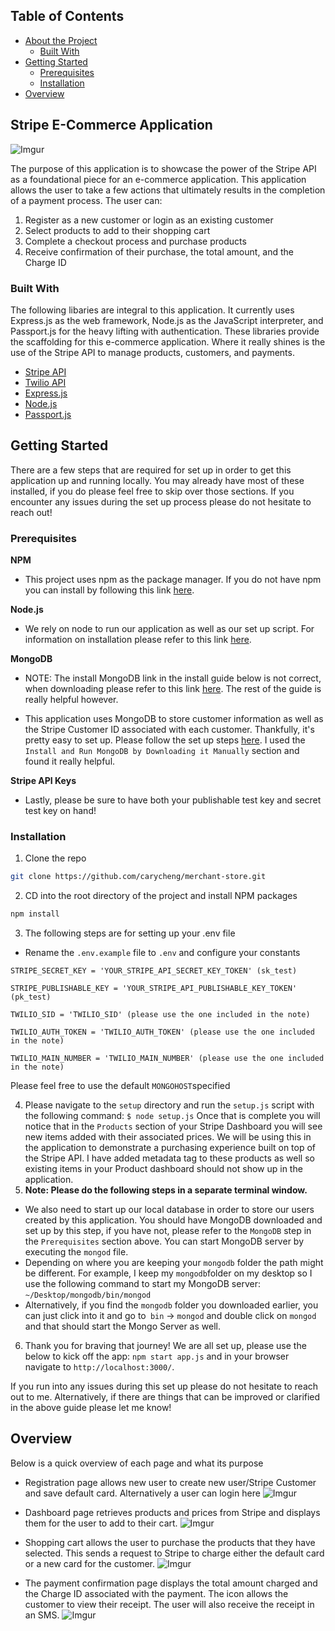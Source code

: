 <!-- TABLE OF CONTENTS -->
## Table of Contents

* [About the Project](#stripe-e-commerce-application)
  * [Built With](#built-with)
* [Getting Started](#getting-started)
  * [Prerequisites](#prerequisites)
  * [Installation](#installation)
* [Overview](#overview)

## Stripe E-Commerce Application

![Imgur](https://i.imgur.com/fp8N5t7.png)

The purpose of this application is to showcase the power of the Stripe API as a foundational piece for an e-commerce application. This application allows the user to take a few actions that ultimately results in the completion of a payment process. The user can:

 1. Register as a new customer or login as an existing customer
 2. Select products to add to their shopping cart
 3. Complete a checkout process and purchase products
 4. Receive confirmation of their purchase, the total amount, and the Charge ID

### Built With
The following libaries are integral to this application. It currently uses Express.js as the web framework, Node.js as the JavaScript interpreter, and Passport.js for the heavy lifting with authentication. These libraries provide the scaffolding for this e-commerce application. Where it really shines is the use of the Stripe API to manage products, customers, and payments.

* [Stripe API](https://stripe.com/docs/api)
* [Twilio API](https://www.twilio.com/docs/usage/api)
* [Express.js](https://expressjs.com/)
* [Node.js](https://nodejs.org/en/)
* [Passport.js](http://www.passportjs.org/)

<!-- GETTING STARTED -->
## Getting Started

There are a few steps that are required for set up in order to get this application up and running locally. You may already have most of these installed, if you do please feel free to skip over those sections. If you encounter any issues during the set up process please do not hesitate to reach out!

### Prerequisites

**NPM**

- This project uses npm as the package manager.  If you do not have npm you can install by following this link [here](https://www.npmjs.com/get-npm).

**Node.js**

- We rely on node to run our application as well as our set up script. For information on installation please refer to this link [here](https://nodejs.org/en/download/).

**MongoDB**

- NOTE: The install MongoDB link in the install guide below is not correct, when downloading please refer to this link [here](https://www.mongodb.com/try/download/community). The rest of the guide is really helpful however.

- This application uses MongoDB to store customer information as well as the Stripe Customer ID associated with each customer. Thankfully, it's pretty easy to set up. Please follow the set up steps [here](https://treehouse.github.io/installation-guides/mac/mongo-mac.html). I used the  ``Install and Run MongoDB by Downloading it Manually`` section and found it really helpful.
 
**Stripe API Keys**

- Lastly, please be sure to have both your publishable test key and secret test key on hand!

### Installation

1. Clone the repo
```sh
git clone https://github.com/carycheng/merchant-store.git
```
2. CD into the root directory of the project and install NPM packages
```sh
npm install
```
3.  The following steps are for setting up your .env file

- Rename the `.env.example` file to `.env` and configure your constants
```
STRIPE_SECRET_KEY = 'YOUR_STRIPE_API_SECRET_KEY_TOKEN' (sk_test)
```
```
STRIPE_PUBLISHABLE_KEY = 'YOUR_STRIPE_API_PUBLISHABLE_KEY_TOKEN' (pk_test)
```
```
TWILIO_SID = 'TWILIO_SID' (please use the one included in the note)
```
```
TWILIO_AUTH_TOKEN = 'TWILIO_AUTH_TOKEN' (please use the one included in the note)
```
```
TWILIO_MAIN_NUMBER = 'TWILIO_MAIN_NUMBER' (please use the one included in the note)
```
Please feel free to use the default `MONGOHOST`specified

4. Please navigate to the `setup` directory and run the `setup.js` script with the following command:
`$ node setup.js`
Once that is complete you will notice that in the `Products` section of your Stripe Dashboard you will see new items added with their associated prices. We will be using this in the application to demonstrate a purchasing experience built on top of the Stripe API. I have added metadata tag to these products as well so existing items in your Product dashboard should not show up in the application.
5. **Note: Please do the following steps in a separate terminal window.**
- We also need to start up our local database in order to store our users created by this application. You should have MongoDB downloaded and set up by this step, if you have not, please refer to the `MongoDB` step in the `Prerequisites` section above. You can start MongoDB server by executing the `mongod` file. 
- Depending on where you are keeping your `mongodb` folder the path might be different. For example, I keep my `mongodb`folder on my desktop so I use the following command to start my MongoDB server: `~/Desktop/mongodb/bin/mongod`
- Alternatively, if you find the `mongodb` folder you downloaded earlier, you can just click into it and go to` bin` -> `mongod` and double click on `mongod` and that should start the Mongo Server as well.
6. Thank you for braving that journey! We are all set up, please use the below to kick off the app: `npm start app.js` and in your browser navigate to `http://localhost:3000/`.

If you run into any issues during this set up please do not hesitate to reach out to me. Alternatively, if there are things that can be improved or clarified in the above guide please let me know!

<!-- Overview -->
## Overview
Below is a quick overview of each page and what its purpose

- Registration page allows new user to create new user/Stripe Customer and save default card. Alternatively a user can login here
![Imgur](https://i.imgur.com/TMpiDix.png)

- Dashboard page retrieves products and prices from Stripe and displays them for the user to add to their cart.
![Imgur](https://i.imgur.com/z2HBcyG.png)

- Shopping cart allows the user to purchase the products that they have selected. This sends a request to Stripe to charge either the default card or a new card for the customer. 
![Imgur](https://i.imgur.com/tWimujq.png)

- The payment confirmation page displays the total amount charged and the Charge ID associated with the payment. The icon allows the customer to view their receipt. The user will also receive the receipt in an SMS.
![Imgur](https://i.imgur.com/78WORc5.png)